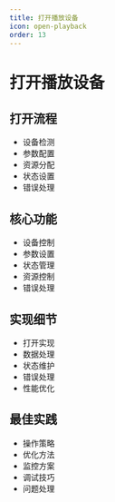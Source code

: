 ```yaml
---
title: 打开播放设备
icon: open-playback
order: 13
---
```


# 打开播放设备

## 打开流程
- 设备检测
- 参数配置
- 资源分配
- 状态设置
- 错误处理

## 核心功能
- 设备控制
- 参数设置
- 状态管理
- 资源控制
- 错误处理

## 实现细节
- 打开实现
- 数据处理
- 状态维护
- 错误处理
- 性能优化

## 最佳实践
- 操作策略
- 优化方法
- 监控方案
- 调试技巧
- 问题处理
